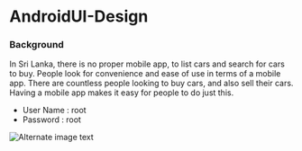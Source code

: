 
# AndroidUI-Design

### Background

In Sri Lanka, there is no proper mobile app, to list cars and search for cars to buy. People look
for convenience and ease of use in terms of a mobile app. There are countless people looking
to buy cars, and also sell their cars. Having a mobile app makes it easy for people to do just
this.

- User Name : root 
- Password : root

![Alternate image text](https://github.com/Deshan555/AndroidUI-Design/blob/master/app.gif)
